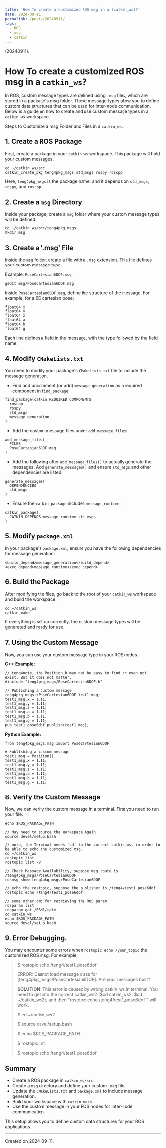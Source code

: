 ```yaml
---
title: 'How To create a customized ROS msg in a [catkin_ws]?'
date: 2024-09-11
permalink: /posts/20240911/
tags:
  - ROS
  - msg
  - catkin
---
```


(20240911).

# How To create a customized ROS msg in a `catkin_ws`?

In ROS, custom message types are defined using `.msg` files, which are stored in a package's msg folder. These message types allow you to define custom data structures that can be used for inter-node communication. Below is a guide on how to create and use custom message types in a `catkin_ws` workspace.

Steps to Customize a msg Folder and Files in a `catkin_ws`.

## 1. Create a ROS Package

First, create a package in your `catkin_ws` workspace. This package will hold your custom messages.

```
cd ~/catkin_ws/src
catkin_create_pkg teng4pkg_msgs std_msgs rospy roscpp
```

Here, `teng4pkg_msgs` is the package name, and it depends on `std_msgs`, `rospy`, and `roscpp`.

## 2. Create a `msg` Directory

Inside your package, create a `msg` folder where your custom message types will be defined.

```
cd ~/catkin_ws/src/teng4pkg_msgs
mkdir msg
```

## 3. Create a '.msg' File

Inside the `msg` folder, create a file with a `.msg` extension. This file defines your custom message type.

Example: `PoseCartesian6DOF.msg`

```
gedit msg/PoseCartesian6DOF.msg
```

Inside `PoseCartesian6DOF.msg`, define the structure of the message. For example, for a 6D cartesian pose:

```
float64 x
float64 y
float64 z
float64 a
float64 b
float64 g
```

Each line defines a field in the message, with the type followed by the field name.

## 4. Modify `CMakeLists.txt`

You need to modify your package's `CMakeLists.txt` file to include the message generation.

- Find and uncomment (or add) `message_generation` as a required component in `find_package`:

```
find_package(catkin REQUIRED COMPONENTS
  roscpp
  rospy
  std_msgs
  message_generation
)
```

- Add the custom message files under `add_message_files`:

```
add_message_files(
  FILES
  PoseCartesian6DOF.msg
)
```

- Add the following after `add_message_files()` to actually generate the messages. Add `generate_messages()` and ensure `std_msgs` and other dependencies are listed:

```
generate_messages(
  DEPENDENCIES
  std_msgs
)
```

- Ensure the `catkin_package` includes `message_runtime`:

```
catkin_package(
  CATKIN_DEPENDS message_runtime std_msgs
)
```


## 5. Modify `package.xml`

In your package's `package.xml`, ensure you have the following dependencies for message generation:

```
<build_depend>message_generation</build_depend>
<exec_depend>message_runtime</exec_depend>
```

## 6. Build the Package

After modifying the files, go back to the root of your `catkin_ws` workspace and build the workspace.

```
cd ~/catkin_ws
catkin_make
```

If everything is set up correctly, the custom message types will be generated and ready for use.

## 7. Using the Custom Message

Now, you can use your custom message type in your ROS nodes.

**C++ Example:**

```
// teng4note, the Position.h may not be easy to find or even not exist. But it does not matter.
#include "teng4pkg_msgs/PoseCartesian6DOF.h"

// Publishing a custom message
teng4pkg_msgs::PoseCartesian6DOF test1_msg;
test1_msg.x = 1.11;
test1_msg.y = 1.11;
test1_msg.z = 1.11;
test1_msg.a = 1.11;
test1_msg.b = 1.11;
test1_msg.g = 1.11;
pub_test1_pose6dof.publish(test1_msg);
```

**Python Example:**

```
from teng4pkg_msgs.msg import PoseCartesian6DOF

# Publishing a custom message
test1_msg = Position()
test1_msg.x = 1.11;
test1_msg.y = 1.11;
test1_msg.z = 1.11;
test1_msg.a = 1.11;
test1_msg.b = 1.11;
test1_msg.g = 1.11;
```

## 8. Verify the Custom Message

Now, we can verify the custom message in a terminal. First you need to run your file.

```
echo $ROS_PACKAGE_PATH

// May need to source the Workspace Again
source devel/setup.bash

// note, the Terminal needs `cd` to the correct catkin_ws, in order to be able to echo the customized msg.
cd ~/catkin_ws
rostopic list
rostopic list -v

// Check Message Availability, suppose msg route is /teng4pkg_msgs/PoseCartesian6DOF
rosmsg show teng4pkg_msgs/PoseCartesian6DOF

// echo the rostopic, suppose the publisher is /teng4/test1_pose6dof
rostopic echo /teng4/test1_pose6dof

// some other cmd for retrieving the ROS param.
rosparam list
rosparam get /PSM1/rate
cd catkin_ws
echo $ROS_PACKAGE_PATH
source devel/setup.bash
```

## 9. Error Debugging.

You may encounter some errors when `rostopic echo /your_topic` the customized ROS msg. For example,

> $ rostopic echo /teng4/test1_pose6dof
> 
> ERROR: Cannot load message class for [teng4pkg_msgs/PoseCartesian6DOF]. Are your messages built?
> 
> **SOLUTION:**
> This error is caused by wrong catkin_ws in terminal. You need to get into the correct catkin_ws2 ($cd catkin_ws2; $cd ~/catkin_ws2), and then "rostopic echo /teng4/test1_pose6dof " will work.
> 
> $ cd ~/catkin_ws2
> 
> $ source devel/setup.bash
>
> $ echo $ROS_PACKAGE_PATH
>
> $ rostopic list
> 
> $ rostopic echo /teng4/test1_pose6dof

## Summary

- Create a ROS package in `catkin_ws/src`.
- Create a `msg` directory and define your custom `.msg` file.
- Update the `CMakeLists.txt` and `package.xml` to include message generation.
- Build your workspace with `catkin_make`.
- Use the custom message in your ROS nodes for inter-node communication.

This setup allows you to define custom data structures for your ROS applications.

--------
Created on 2024-09-11. 
